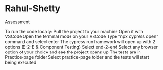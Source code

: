 # Rahul-Shetty
Assessment 

To run the code locally:
Pull the project to your machine
Open it with VSCode
Open the terminal mode on your VSCode
Type "npx cypress open" command and select enter
The cypress run framework will open up with 2 options (E-2-E & Component Testing)
Select end-2-end 
Select any browser option of your choice and see the project opens up
The tests are in Practice-page folder
Select practice-page folder and the tests will start being executed

